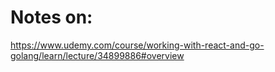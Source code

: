 # Notes on:

https://www.udemy.com/course/working-with-react-and-go-golang/learn/lecture/34899886#overview
